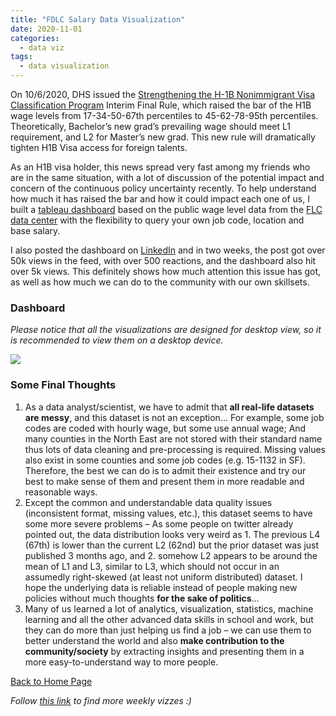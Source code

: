 ```yaml
---
title: "FDLC Salary Data Visualization"
date: 2020-11-01
categories:
  - data viz
tags:
  - data visualization
---
```


On 10/6/2020, DHS issued the [Strengthening the H-1B Nonimmigrant Visa Classification Program]( https://www.federalregister.gov/documents/2020/10/08/2020-22347/strengthening-the-h-1b-nonimmigrant-visa-classification-program) Interim Final Rule, which raised the bar of the H1B wage levels from 17-34-50-67th percentiles to 45-62-78-95th percentiles. Theoretically, Bachelor’s new grad’s prevailing wage should meet L1 requirement, and L2 for Master’s new grad. This new rule will dramatically tighten H1B Visa access for foreign talents.

As an H1B visa holder, this news spread very fast among my friends who are in the same situation, with a lot of discussion of the potential impact and concern of the continuous policy uncertainty recently. To help understand how much it has raised the bar and how it could impact each one of us, I built a [tableau dashboard](https://public.tableau.com/profile/yu.dong#!/vizhome/FDLCWageDataViz/FLCWageData) based on the public wage level data from the [FLC data center](https://www.flcdatacenter.com/Download.aspx) with the flexibility to query your own job code, location and base salary.

I also posted the dashboard on [LinkedIn](https://www.linkedin.com/posts/yudong1994_h1bvisa-activity-6720134269953564672-J-eu) and in two weeks, the post got over 50k views in the feed, with over 500 reactions, and the dashboard also hit over 5k views. This definitely shows how much attention this issue has got, as well as how much we can do to the community with our own skillsets.

### Dashboard

*Please notice that all the visualizations are designed for desktop view, so it is recommended to view them on a desktop device.*  

<div class='tableauPlaceholder' id='viz1604277353538' style='position: relative'>
<noscript><a href='#'>
  <img alt=' ' src='https:&#47;&#47;public.tableau.com&#47;static&#47;images&#47;FD&#47;FDLCWageDataViz&#47;FLCWageData&#47;1_rss.png' style='border: none' />
</a></noscript>
<object class='tableauViz'  style='display:none;'>
  <param name='host_url' value='https%3A%2F%2Fpublic.tableau.com%2F' />
  <param name='embed_code_version' value='3' />
  <param name='site_root' value='' />
  <param name='name' value='FDLCWageDataViz&#47;FLCWageData' />
  <param name='tabs' value='no' />
  <param name='toolbar' value='yes' />
  <param name='static_image' value='https:&#47;&#47;public.tableau.com&#47;static&#47;images&#47;FD&#47;FDLCWageDataViz&#47;FLCWageData&#47;1.png' />
  <param name='animate_transition' value='yes' />
  <param name='display_static_image' value='yes' />
  <param name='display_spinner' value='yes' />
  <param name='display_overlay' value='yes' />
  <param name='display_count' value='yes' />
  <param name='language' value='en' /></object></div>   
<script type='text/javascript'>          
  var divElement = document.getElementById('viz1604277353538');        
  var vizElement = divElement.getElementsByTagName('object')[0];   
  if ( divElement.offsetWidth > 800 ) { vizElement.style.width='1000px';vizElement.style.height='1227px';} else if ( divElement.offsetWidth > 500 ) { vizElement.style.width='1000px';vizElement.style.height='1227px';} else { vizElement.style.width='100%';vizElement.style.height='2377px';}              
  var scriptElement = document.createElement('script');                 
  scriptElement.src = 'https://public.tableau.com/javascripts/api/viz_v1.js';      
  vizElement.parentNode.insertBefore(scriptElement, vizElement);             
</script>

### Some Final Thoughts
1. As a data analyst/scientist, we have to admit that **all real-life datasets are messy**, and this dataset is not an exception… For example, some job codes are coded with hourly wage, but some use annual wage; And many counties in the North East are not stored with their standard name thus lots of data cleaning and pre-processing is required. Missing values also exist in some counties and some job codes (e.g. 15-1132 in SF). Therefore, the best we can do is to admit their existence and try our best to make sense of them and present them in more readable and reasonable ways.
2. Except the common and understandable data quality issues (inconsistent format, missing values, etc.), this dataset seems to have some more severe problems – As some people on twitter already pointed out, the data distribution looks very weird as 1. The previous L4 (67th) is lower than the current L2 (62nd) but the prior dataset was just published 3 months ago, and 2. somehow L2 appears to be around the mean of L1 and L3, similar to L3, which should not occur in an assumedly right-skewed (at least not uniform distributed) dataset. I hope the underlying data is reliable instead of people making new policies without much thoughts **for the sake of politics**…
3. Many of us learned a lot of analytics, visualization, statistics, machine learning and all the other advanced data skills in school and work, but they can do more than just helping us find a job – we can use them to better understand the world and also **make contribution to the community/society** by extracting insights and presenting them in a more easy-to-understand way to more people.


[Back to Home Page](https://yudong-94.github.io/personal-website/)

*Follow [this link](https://yudong-94.github.io/personal-website/project/MakeOverMonday2020/) to find more weekly vizzes :)*